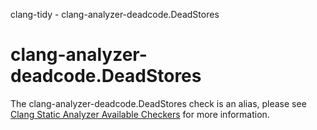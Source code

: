 clang-tidy - clang-analyzer-deadcode.DeadStores

</div>

<div class="meta"
http-equiv=refresh="5;URL=https://clang.llvm.org/docs/analyzer/checkers.html#deadcode-deadstores">

</div>

# clang-analyzer-deadcode.DeadStores

The clang-analyzer-deadcode.DeadStores check is an alias, please see
[Clang Static Analyzer Available
Checkers](https://clang.llvm.org/docs/analyzer/checkers.html#deadcode-deadstores)
for more information.
